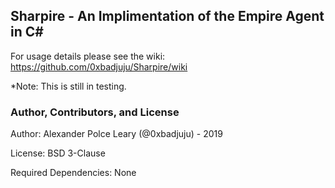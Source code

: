 ## Sharpire - An Implimentation of the Empire Agent in C#

For usage details please see the wiki:<br>
https://github.com/0xbadjuju/Sharpire/wiki

*Note: This is still in testing. 


### Author, Contributors, and License

Author: Alexander Polce Leary (@0xbadjuju) - 2019

License: BSD 3-Clause

Required Dependencies: None
